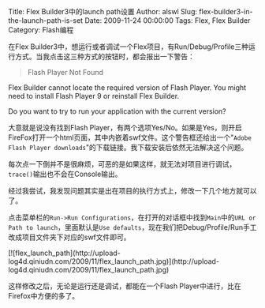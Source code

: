 Title: Flex Builder3中的launch path设置
Author: alswl
Slug: flex-builder3-in-the-launch-path-is-set
Date: 2009-11-24 00:00:00
Tags: Flex, Flex Builder
Category: Flash编程

在Flex
Builder3中，想运行或者调试一个Flex项目，有Run/Debug/Profile三种运行方式。当我点击这三种方式的按钮时，都会报出一下警告：

> Flash Player Not Found

Flex Builder cannot locate the required version of Flash Player. You might
need to install Flash Player 9 or reinstall Flex Builder.

Do you want to try to run your application with the current version?

大意就是说没有找到Flash
Player，有两个选项Yes/No。如果是Yes，则开启FireFox打开一个html页面，其中内嵌着swf文件。这个警告框还给出一个"`Adobe
Flash Player downloads`"的下载链接。我下载安装后依然无法解决这个问题。

每次点一下倒并不是很麻烦，可恶的是如果这样，就无法对项目进行调试，`trace()`输出也不会在Console输出。

经过我尝试，我发现问题其实是出在项目的执行方式上，修改一下几个地方就可以了。

点击菜单栏的`Run->Run Configurations`，在打开的对话框中找到`Main`中的`URL or Path to
launch`，里面默认是`Use defaults`，现在我们把Debug/Profile/Run手工改成项目文件夹下对应的swf文件即可。

[![flex_launch_path](http://upload-
log4d.qiniudn.com/2009/11/flex_launch_path.jpg)](http://upload-
log4d.qiniudn.com/2009/11/flex_launch_path.jpg)

这样修改之后，无论是运行还是调试，都能在一个Flash Player中进行，比在Firefox中方便的多了。

